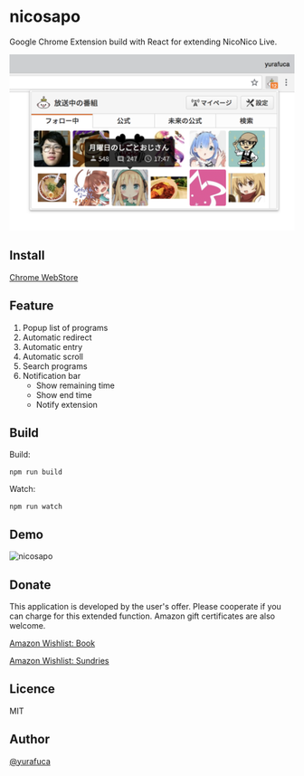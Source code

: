 # nicosapo

Google Chrome Extension build with React for extending NicoNico Live.

<img alt="nicosapo" src="./src/images/popup.png" width='549x'>

## Install

[Chrome WebStore](https://chrome.google.com/webstore/detail/%E3%83%8B%E3%82%B3%E7%94%9F%E3%83%81%E3%82%A7%E3%83%83%E3%82%AB%E3%83%BC/kfnogdokhemdbbclknmmjpcnmjmpjknc)

## Feature

1. Popup list of programs
1. Automatic redirect
1. Automatic entry
1. Automatic scroll
1. Search programs
1. Notification bar
    * Show remaining time
    * Show end time
    * Notify extension

## Build

Build:

```
npm run build
```

Watch:

```
npm run watch
```

## Demo

<img alt="nicosapo" src="./src/video/demo.gif" width='542px'>

## Donate

This application is developed by the user's offer. Please cooperate if you can charge for this extended function. Amazon gift certificates are also welcome.

<a href="http://amzn.asia/7MmmuAz" target="_blank">Amazon Wishlist: Book</a>

<a href="http://amzn.asia/38NVAwa" target="_blank">Amazon Wishlist: Sundries</a>

## Licence

MIT

## Author

<a href="https://twitter.com/yurafuca" target="_blank">@yurafuca</a>
